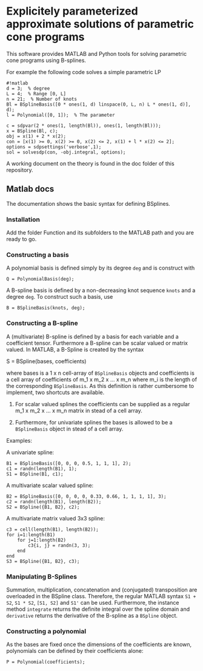 # Explicitely parameterized approximate solutions of parametric cone programs

This software provides MATLAB and Python tools for solving parametric cone
programs using B-splines.

For example the following code solves a simple parametric LP

```
#!matlab
d = 3;  % degree
L = 4;  % Range [0, L]
n = 21;  % Number of knots
Bl = BSplineBasis([0 * ones(1, d) linspace(0, L, n) L * ones(1, d)], d);
l = Polynomial([0, 1]);  % The parameter

c = sdpvar(2 * ones(1, length(Bl)), ones(1, length(Bl)));
x = BSpline(Bl, c);
obj = x(1) + 2 * x(2);
con = [x(1) >= 0, x(2) >= 0, x(2) <= 2, x(1) + l * x(2) <= 2];
options = sdpsettings('verbose',1);
sol = solvesdp(con, -obj.integral, options);
```

A working document on the theory is found in the doc folder of this repository.

## Matlab docs

The documentation shows the basic syntax for defining BSplines.

### Installation

Add the folder Function and its subfolders to the MATLAB path and you are
ready to go.

### Constructing a basis

A polynomial basis is defined simply by its degree `deg` and is construct with

    Q = PolynomialBasis(deg);

A B-spline basis is defined by a non-decreasing knot sequence `knots` and a degree
`deg`. To construct such a basis, use

    B = BSplineBasis(knots, deg);

### Constructing a B-spline

A (multivariate) B-spline is defined by a basis for each variable and a
coefficient tensor. Furthermore a B-spline can be scalar valued or matrix
valued. In MATLAB, a B-Spline is created by the syntax

   S = BSpline(bases, coefficients)

where bases is a 1 x n cell-array of `BSplineBasis` objects and coefficients
is a cell array of coefficients of m_1 x m_2 x ... x m_n where m_i is the
length of the corresponding `BSplineBasis`. As this definition is rather
cumbersome to implement, two shortcuts are available.

1) For scalar valued splines the coefficients can be supplied as a regular m_1
   x m_2 x ... x m_n matrix in stead of a cell array.

2) Furthermore, for univariate splines the bases is allowed to be a
   `BSplineBasis` object in stead of a cell array.

Examples:

A univariate spline:

    B1 = BSplineBasis([0, 0, 0, 0.5, 1, 1, 1], 2);
    c1 = randn(length(B1), 1);
    S1 = BSpline(B1, c1);

A multivariate scalar valued spline:
    
    B2 = BSplineBasis([0, 0, 0, 0, 0.33, 0.66, 1, 1, 1, 1], 3);
    c2 = randn(length(B1), length(B2));
    S2 = BSpline({B1, B2}, c2);

A multivariate matrix valued 3x3 spline:

    c3 = cell(length(B1), length(B2));
    for i=1:length(B1)
        for j=1:length(B2)
            c3{i, j} = randn(3, 3);
        end
    end
    S3 = BSpline({B1, B2}, c3);

### Manipulating B-Splines

Summation, multiplication, concatenation and (conjugated) transposition are
overloaded in the BSpline class. Therefore, the regular MATLAB syntax `S1 +
S2`, `S1 * S2`, `[S1, S2]` and `S1'` can be used. Furthermore, the instance
method `integrate` returns the definite integral over the spline domain and
`derivative` returns the derivative of the B-spline as a `BSpline` object.

### Constructing a polynomial

As the bases are fixed once the dimensions of the coefficients are known,
polynomials can be defined by their coefficients alone:

    P = Polynomial(coefficients);
